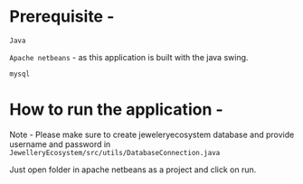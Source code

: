 # Prerequisite -

`Java`

`Apache netbeans` - as this application is built with the java swing.

`mysql`

# How to run the application -

Note - Please make sure to create jeweleryecosystem database and provide username and password in `JewelleryEcosystem/src/utils/DatabaseConnection.java`

Just open folder in apache netbeans as a project and click on run.